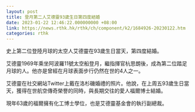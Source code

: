 ```yaml
---
layout: post
title: 登月第二人艾德靈93歲生日第四度結婚
date: 2023-01-22 12:46:22.000000000 +08:00
link: https://news.rthk.hk/rthk/ch/component/k2/1684926-20230122.htm
categories: rthk
---
```


史上第二位登陸月球的太空人艾德靈在93歲生日當天，第四度結婚。

艾德靈1969年乘坐阿波羅11號太空船登月，繼指揮官杭思朗後，成為第二位踏足月球的人。他亦是曾經在月球表面步行仍然在世的4人之一。

艾德靈在社交網站Twitter上戴在洛杉磯婚禮的照片。他說，在上周五93歲生日當天，獲得在世航空傳奇榮譽的同時，與長期交往的愛人福爾博士結婚。

現年63歲的福爾擁有化工博士學位，也是艾德靈基金會的執行副總裁。
